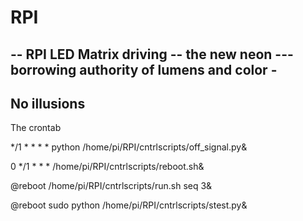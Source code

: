 # RPI

--
RPI LED Matrix driving -- the new neon
--- borrowing authority of lumens and color -
---
No illusions
---
The crontab

*/1 * * * * python /home/pi/RPI/cntrlscripts/off_signal.py&

0 */1 * * * /home/pi/RPI/cntrlscripts/reboot.sh&

@reboot /home/pi/RPI/cntrlscripts/run.sh seq 3&

@reboot sudo python /home/pi/RPI/cntrlscripts/stest.py&

